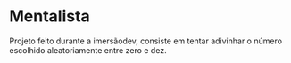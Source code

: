 # Mentalista
Projeto feito durante a imersãodev, consiste em tentar adivinhar o número escolhido aleatoriamente entre zero e dez.
